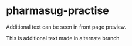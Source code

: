 # pharmasug-practise

Additional text can be seen in front page preview.

This is additional text made in alternate branch

